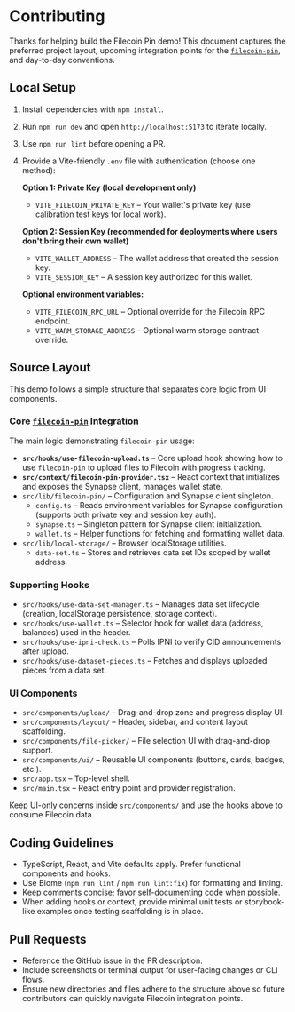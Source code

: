 # Contributing

Thanks for helping build the Filecoin Pin demo! This document captures the preferred project layout, upcoming integration points for the [`filecoin-pin`](https://github.com/filecoin-project/filecoin-pin), and day-to-day conventions.

## Local Setup

1. Install dependencies with `npm install`.
2. Run `npm run dev` and open `http://localhost:5173` to iterate locally.
3. Use `npm run lint` before opening a PR.
4. Provide a Vite-friendly `.env` file with authentication (choose one method):

   **Option 1: Private Key (local development only)**
   - `VITE_FILECOIN_PRIVATE_KEY` – Your wallet's private key (use calibration test keys for local work).

   **Option 2: Session Key (recommended for deployments where users don't bring their own wallet)**
   - `VITE_WALLET_ADDRESS` – The wallet address that created the session key.
   - `VITE_SESSION_KEY` – A session key authorized for this wallet.

   **Optional environment variables:**
   - `VITE_FILECOIN_RPC_URL` – Optional override for the Filecoin RPC endpoint.
   - `VITE_WARM_STORAGE_ADDRESS` – Optional warm storage contract override.

## Source Layout

This demo follows a simple structure that separates core logic from UI components.

### Core [`filecoin-pin`](https://github.com/filecoin-project/filecoin-pin) Integration

The main logic demonstrating `filecoin-pin` usage:

- **`src/hooks/use-filecoin-upload.ts`** – Core upload hook showing how to use `filecoin-pin` to upload files to Filecoin with progress tracking.
- **`src/context/filecoin-pin-provider.tsx`** – React context that initializes and exposes the Synapse client, manages wallet state.
- `src/lib/filecoin-pin/` – Configuration and Synapse client singleton.
  - `config.ts` – Reads environment variables for Synapse configuration (supports both private key and session key auth).
  - `synapse.ts` – Singleton pattern for Synapse client initialization.
  - `wallet.ts` – Helper functions for fetching and formatting wallet data.
- `src/lib/local-storage/` – Browser localStorage utilities.
  - `data-set.ts` – Stores and retrieves data set IDs scoped by wallet address.

### Supporting Hooks

- `src/hooks/use-data-set-manager.ts` – Manages data set lifecycle (creation, localStorage persistence, storage context).
- `src/hooks/use-wallet.ts` – Selector hook for wallet data (address, balances) used in the header.
- `src/hooks/use-ipni-check.ts` – Polls IPNI to verify CID announcements after upload.
- `src/hooks/use-dataset-pieces.ts` – Fetches and displays uploaded pieces from a data set.

### UI Components

- `src/components/upload/` – Drag-and-drop zone and progress display UI.
- `src/components/layout/` – Header, sidebar, and content layout scaffolding.
- `src/components/file-picker/` – File selection UI with drag-and-drop support.
- `src/components/ui/` – Reusable UI components (buttons, cards, badges, etc.).
- `src/app.tsx` – Top-level shell.
- `src/main.tsx` – React entry point and provider registration.

Keep UI-only concerns inside `src/components/` and use the hooks above to consume Filecoin data.

## Coding Guidelines

- TypeScript, React, and Vite defaults apply. Prefer functional components and hooks.
- Use Biome (`npm run lint` / `npm run lint:fix`) for formatting and linting.
- Keep comments concise; favor self-documenting code when possible.
- When adding hooks or context, provide minimal unit tests or storybook-like examples once testing scaffolding is in place.

## Pull Requests

- Reference the GitHub issue in the PR description.
- Include screenshots or terminal output for user-facing changes or CLI flows.
- Ensure new directories and files adhere to the structure above so future contributors can quickly navigate Filecoin integration points.

